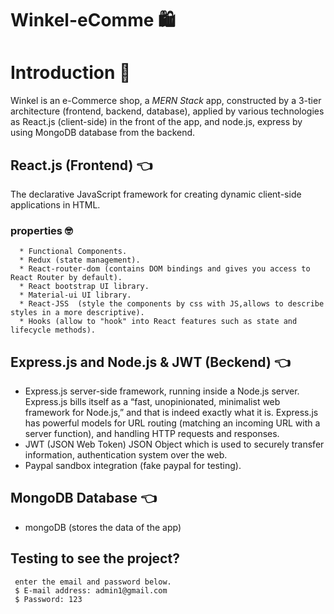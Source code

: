 # Winkel-eComme 🛍️


# Introduction  🙂
 Winkel is an e-Commerce shop, a *MERN Stack* app, constructed by  a 3-tier architecture (frontend, backend, database), applied by various technologies as React.js (client-side) in the front of the app, and node.js, express 
 by using MongoDB database from the backend.
 
 
 
 ## React.js (Frontend) 👈
   The declarative JavaScript framework for creating dynamic client-side applications in HTML. 
   
 ### properties  🤓
      * Functional Components.
      * Redux (state management).
      * React-router-dom (contains DOM bindings and gives you access to React Router by default).
      * React bootstrap UI library.
      * Material-ui UI library.
      * React-JSS  (style the components by css with JS,allows to describe styles in a more descriptive).
      * Hooks (allow to "hook" into React features such as state and lifecycle methods).
      
      
      
## Express.js and Node.js & JWT  (Beckend) 👈

  * Express.js server-side framework, running inside a Node.js server. 
    Express.js bills itself as a “fast, unopinionated, minimalist web framework for Node.js,” and that is indeed exactly what it is. 
    Express.js has powerful models for URL routing (matching an incoming URL with a server function), and handling HTTP requests and responses. 
  * JWT (JSON Web Token) JSON Object which is used to securely transfer information, authentication system over the web.
  * Paypal sandbox integration (fake paypal for testing).
  
  
  
 
  ## MongoDB Database 👈
   * mongoDB (stores the data of the app)
    
    
    
    
  ## Testing to see the project? 
     enter the email and password below.
     $ E-mail address: admin1@gmail.com
     $ Password: 123
     
  
